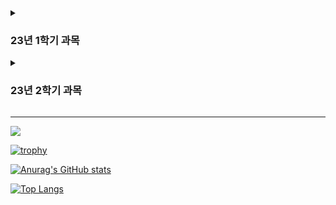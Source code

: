 <details>
    <summary><h3>23년 1학기 과목</h3></summary>
    <ul>
        <li> C언어(CMD, GVIM)
        <li> JAVA(IntelliJ IDEA)
        <li> HTML(HTML, CSS, JS)
        <li> SQL(SQLPlus)
        <li> Linux(ubuntu)
</ul>
</details>
<details>
    <summary><h3>23년 2학기 과목</h3></summary>
    <ul>
        <li> AI 연계 실습(JAVA Spring Boot(JSP, CSS, JS))
        <li> Python(Pycharm, Python)
        <li> NoSQL(MongoDB)
        <li> Data Modeling(DA# Modeler 5)
        <li> Xshell7(Hadoop(Master, Slave1, Slave2))
    </ul>
    </details>
<hr>

<a href="mailto:donguk0105@gmail.com" target="_blank"><img src="https://img.shields.io/badge/donguk0105@gmail.com-EA4335?style=flat-square&logo=Gmail&logoColor=white"/></a>

[![trophy](https://github-profile-trophy.vercel.app/?username=donguk1)](https://github.com/donguk1/)

[![Anurag's GitHub stats](https://github-readme-stats.vercel.app/api?username=donguk1)](https://github.com/donguk1/)

[![Top Langs](https://github-readme-stats.vercel.app/api/top-langs/?username=donguk1)](https://github.com/donguk1/)

